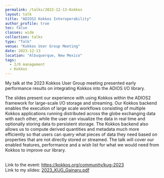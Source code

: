```yaml
---
permalink: /talks/2023-12-13-Kokkos
layout: talk
title: "ADIOS2 Kokkos Interoperability"
author_profile: true
toc: false
classes: wide
collection: talks
type: "Talk"
venue: "Kokkos User Group Meeting"
date: 2023-12-13
location: "Albuquerque, New Mexico"
tags:
  - I/O management
  - Kokkos
---
```


My talk at the 2023 Kokkos User Group meeting presented early performance results on integrating Kokkos into the ADIOS I/O library.

The slides present our experience with using Kokkos within the ADIOS2 framework for large-scale I/O storage and streaming. Our Kokkos backend enables the execution of large scale workflows consisting of multiple Kokkos applications running distributed across the globe exchanging data with each other, while the user can visualize the data in real time and optionally storing data to persistent storage. The Kokkos backend also allows us to compute derived quantities and metadata much more efficiently so that users can query what pieces of data they need based on properties that are not directly stored or streamed. The talk will cover our enabled features, performance and a wish list for what we would need from Kokkos to improve our library.

<br/>
Link to the event: <a href="https://kokkos.org/community/kug-2023/"> https://kokkos.org/community/kug-2023 </a>
<br/>
Link to my slides: <a href="https://github.com/kokkos/kokkos.github.io/files/13663372/2023_KUG_Gainaru.pdf">2023_KUG_Gainaru.pdf </a>
